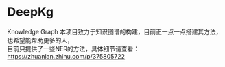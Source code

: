 # DeepKg
Knowledge Graph 
本项目致力于知识图谱的构建，目前正一点一点搭建其方法，也希望能帮助更多的人，<br>
目前只提供了一些NER的方法，具体细节请查看：https://zhuanlan.zhihu.com/p/375805722

